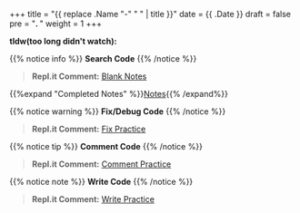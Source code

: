 +++
title = "{{ replace .Name "-" " " | title }}"
date = {{ .Date }}
draft = false
pre = "<b>. </b>"
weight = 1
+++

**tldw(too long didn't watch):**

{{% notice info %}}
**Search Code**
{{% /notice %}}

>**Repl.it Comment:**
[Blank Notes](https://repl.it)

{{%expand "Completed Notes" %}}[Notes](https://repl.it/){{% /expand%}}

{{% notice warning %}}
**Fix/Debug Code**
{{% /notice %}}

>**Repl.it Comment:**
[Fix Practice](https://repl.it)

{{% notice tip %}}
**Comment Code**
{{% /notice %}}

>**Repl.it Comment:**
[Comment Practice](https://repl.it)

{{% notice note %}}
**Write Code**
{{% /notice %}}

>**Repl.it Comment:**
[Write Practice](https://repl.it)